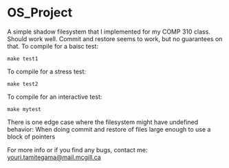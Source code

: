 # OS_Project
A simple shadow filesystem that I implemented for my COMP 310 class. 
Should work well. Commit and restore seems to work, but no guarantees on that.
To compile for a baisc test: 

```make test1```

To compile for a stress test: 

```make test2```

To compile for an interactive test: 

```make mytest```


There is one edge case where the filesystem might have undefined behavior:
When doing commit and restore of files large enough to use a block of pointers


For more info or if you find any bugs, contact me: youri.tamitegama@mail.mcgill.ca
